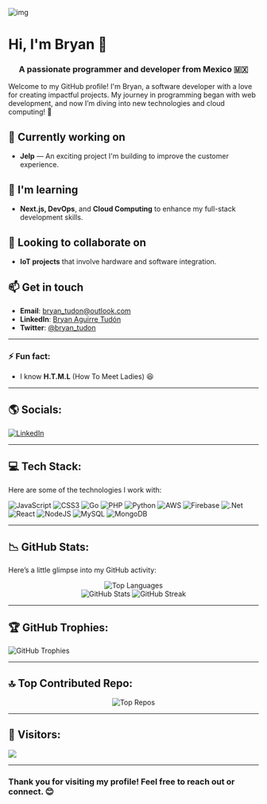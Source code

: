 ![img](https://user-images.githubusercontent.com/64910219/116794848-e3956580-aa95-11eb-817e-a4b75e9d1ed9.png)

# Hi, I'm Bryan 👋

<h3 align="center">A passionate programmer and developer from Mexico 🇲🇽</h3>

Welcome to my GitHub profile! I'm Bryan, a software developer with a love for creating impactful projects. My journey in programming began with web development, and now I’m diving into new technologies and cloud computing! 🚀

## 🔭 Currently working on
- **Jelp** — An exciting project I'm building to improve the customer experience.

## 🌱 I'm learning
- **Next.js, DevOps**, and **Cloud Computing** to enhance my full-stack development skills.

## 👯 Looking to collaborate on
- **IoT projects** that involve hardware and software integration.

## 📫 Get in touch
- **Email**: [bryan_tudon@outlook.com](mailto:bryan_tudon@outlook.com)
- **LinkedIn**: [Bryan Aguirre Tudón](https://www.linkedin.com/in/bryan-aguirre-tudon-055316252/)
- **Twitter**: [@bryan_tudon](https://twitter.com/bryan_tudon)

---

### ⚡ Fun fact:
- I know **H.T.M.L** (How To Meet Ladies) 😆

---

## ​🌎 Socials:
<p align="left">
  <a href="https://www.linkedin.com/in/bryan-aguirre-tudon-055316252/">
    <img src="https://img.shields.io/badge/LinkedIn-%230077B5.svg?logo=linkedin&logoColor=white" alt="LinkedIn" />
  </a>
</p>

---

## 💻 Tech Stack:
Here are some of the technologies I work with:

![JavaScript](https://img.shields.io/badge/javascript-%23323330.svg?style=for-the-badge&logo=javascript&logoColor=%23F7DF1E) ![CSS3](https://img.shields.io/badge/css3-%231572B6.svg?style=for-the-badge&logo=css3&logoColor=white) ![Go](https://img.shields.io/badge/go-%2300ADD8.svg?style=for-the-badge&logo=go&logoColor=white) ![PHP](https://img.shields.io/badge/php-%23777BB4.svg?style=for-the-badge&logo=php&logoColor=white) ![Python](https://img.shields.io/badge/python-3670A0?style=for-the-badge&logo=python&logoColor=ffdd54) ![AWS](https://img.shields.io/badge/AWS-%23FF9900.svg?style=for-the-badge&logo=amazon-aws&logoColor=white) ![Firebase](https://img.shields.io/badge/firebase-%23039BE5.svg?style=for-the-badge&logo=firebase) ![.Net](https://img.shields.io/badge/.NET-5C2D91?style=for-the-badge&logo=.net&logoColor=white) ![React](https://img.shields.io/badge/react-%2320232a.svg?style=for-the-badge&logo=react&logoColor=%2361DAFB) ![NodeJS](https://img.shields.io/badge/node.js-6DA55F?style=for-the-badge&logo=node.js&logoColor=white) ![MySQL](https://img.shields.io/badge/mysql-4479A1.svg?style=for-the-badge&logo=mysql&logoColor=white) ![MongoDB](https://img.shields.io/badge/MongoDB-%234ea94b.svg?style=for-the-badge&logo=mongodb&logoColor=white)

---

## 📉 GitHub Stats:
Here’s a little glimpse into my GitHub activity:

<p align="center">
  <img src="https://github-readme-stats.vercel.app/api/top-langs/?username=bat-e404&theme=dracula&hide_border=false&include_all_commits=false&count_private=false&layout=compact" alt="Top Languages" /><br>
  <img src="https://github-readme-stats.vercel.app/api?username=bat-e404&theme=dracula&hide_border=false&include_all_commits=false&count_private=false" alt="GitHub Stats" />
  <img src="https://github-readme-streak-stats.herokuapp.com/?user=bat-e404&theme=dracula&hide_border=false" alt="GitHub Streak" />
</p>

---

## 🏆 GitHub Trophies:
![GitHub Trophies](https://github-profile-trophy.vercel.app/?username=bat-e404&theme=dracula&no-frame=true&no-bg=false&margin-w=4)

---

## 🔝 Top Contributed Repo:
<p align="center">
  <img src="https://github-contributor-stats.vercel.app/api?username=bat-e404&limit=5&theme=dracula&combine_all_yearly_contributions=true" alt="Top Repos" />
</p>

---

## 🔗 Visitors:
[![](https://visitcount.itsvg.in/api?id=bat-e404&icon=2&color=10)](https://visitcount.itsvg.in)

---
### Thank you for visiting my profile! Feel free to reach out or connect. 😊
